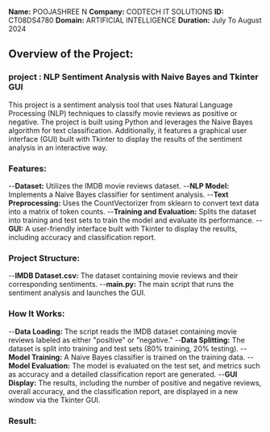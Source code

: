 **Name:** POOJASHREE N
**Company:** CODTECH IT SOLUTIONS
**ID:** CT08DS4780
**Domain:** ARTIFICIAL INTELLIGENCE
**Duration:** July To August 2024

## Overview of the Project:

### project : NLP Sentiment Analysis with Naive Bayes and Tkinter GUI

This project is a sentiment analysis tool that uses Natural Language Processing (NLP) techniques to classify movie reviews as positive or negative. The project is built using Python and leverages the Naive Bayes algorithm for text classification. Additionally, it features a graphical user interface (GUI) built with Tkinter to display the results of the sentiment analysis in an interactive way.

### Features:

--**Dataset:** Utilizes the IMDB movie reviews dataset.
--**NLP Model:** Implements a Naive Bayes classifier for sentiment analysis.
--**Text Preprocessing:** Uses the CountVectorizer from sklearn to convert text data into a matrix of token counts.
--**Training and Evaluation:** Splits the dataset into training and test sets to train the model and evaluate its performance.
--**GUI:** A user-friendly interface built with Tkinter to display the results, including accuracy and classification report.

### Project Structure:
--**IMDB Dataset.csv:** The dataset containing movie reviews and their corresponding sentiments.
--**main.py:** The main script that runs the sentiment analysis and launches the GUI.

### How It Works:

--**Data Loading:** The script reads the IMDB dataset containing movie reviews labeled as either "positive" or "negative."
--**Data Splitting:** The dataset is split into training and test sets (80% training, 20% testing).
--**Model Training:** A Naive Bayes classifier is trained on the training data.
--**Model Evaluation:** The model is evaluated on the test set, and metrics such as accuracy and a detailed classification report are generated.
--**GUI Display:** The results, including the number of positive and negative reviews, overall accuracy, and the classification report, are displayed in a new window via the Tkinter GUI.

### Result:
